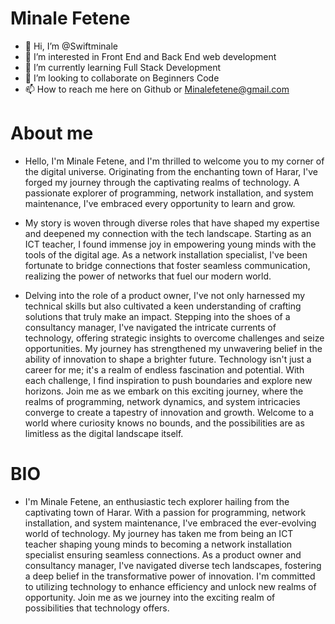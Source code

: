 # Minale Fetene
- 👋 Hi, I’m @Swiftminale
- 👀 I’m interested in Front End and Back End web development
- 🌱 I’m currently learning Full Stack Development
- 💞️ I’m looking to collaborate on Beginners Code
- 📫 How to reach me here on Github or Minalefetene@gmail.com
# About me
- Hello, I'm Minale Fetene, and I'm thrilled to welcome you to my corner of the digital universe. Originating from the enchanting town of Harar, I've forged my journey through the captivating realms of technology. A passionate explorer of programming, network installation, and system maintenance, I've embraced every opportunity to learn and grow.

- My story is woven through diverse roles that have shaped my expertise and deepened my connection with the tech landscape. Starting as an ICT teacher, I found immense joy in empowering young minds with the tools of the digital age. As a network installation specialist, I've been fortunate to bridge connections that foster seamless communication, realizing the power of networks that fuel our modern world.
- Delving into the role of a product owner, I've not only harnessed my technical skills but also cultivated a keen understanding of crafting solutions that truly make an impact. Stepping into the shoes of a consultancy manager, I've navigated the intricate currents of technology, offering strategic insights to overcome challenges and seize opportunities. My journey has strengthened my unwavering belief in the ability of innovation to shape a brighter future.
Technology isn't just a career for me; it's a realm of endless fascination and potential. With each challenge, I find inspiration to push boundaries and explore new horizons. Join me as we embark on this exciting journey, where the realms of programming, network dynamics, and system intricacies converge to create a tapestry of innovation and growth. Welcome to a world where curiosity knows no bounds, and the possibilities are as limitless as the digital landscape itself.

# BIO
- I'm Minale Fetene, an enthusiastic tech explorer hailing from the captivating town of Harar. With a passion for programming, network installation, and system maintenance, I've embraced the ever-evolving world of technology. My journey has taken me from being an ICT teacher shaping young minds to becoming a network installation specialist ensuring seamless connections. As a product owner and consultancy manager, I've navigated diverse tech landscapes, fostering a deep belief in the transformative power of innovation. I'm committed to utilizing technology to enhance efficiency and unlock new realms of opportunity. Join me as we journey into the exciting realm of possibilities that technology offers.

